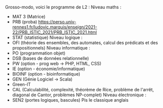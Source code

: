 Grosso-modo, voici le programme de L2 :
Niveau maths :
- MAT 3 (Matrice)
- PRB (proba) https://perso.univ-rennes1.fr/ludovic.marquis/enseign/2021-22/PRB_ISTIC_2021/PRB_ISTIC_2021.html
- STAT (statistique)
Niveau logique :
- OFI (théorie des ensembles, des automates, calcul des prédicats et des propositionnels)
Niveau informatique :
- PO (programmation objet)
- DSB (bases de données relationnelle)
- PW (option - prog web -> PHP, HTML, CSS)
- IE (option - économie/informatique)
- BIOINF (option - bioinformatique)
- GEN (Génie Logiciel -> Scala)
- Green-IT
- CAL (Calculabilité, complexité, théorème de Rice, problème de l'arrêt, diagonal de Cantor, problèmes NP-complet)
Niveau électronique :
- SEN2 (portes logiques, bascules)
Pis le classique anglais
